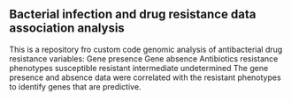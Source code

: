 ## Bacterial infection and drug resistance data association analysis

This is a repository fro custom code genomic analysis of antibacterial drug resistance
variables:
	Gene presence
	Gene absence
	Antibiotics resistance phenotypes
		susceptible
		resistant
		intermediate
		undetermined
  The gene presence and absence data were correlated with the resistant phenotypes to identify genes that are predictive.
	
